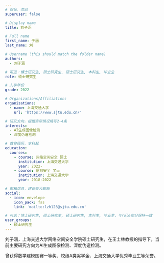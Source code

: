 ```yaml
---
# 保留，勿动
superuser: false

# Display name
title: 刘子涵

# Full name
first_name: 子涵
last_name: 刘

# Username (this should match the folder name)
authors:
  - 刘子涵

# 可选：博士研究生, 硕士研究生, 硕士研究生, 本科生, 毕业生
role: 硕士研究生

# 入学年份
grade: 2022

# Organizations/Affiliations
organizations:
  - name: 上海交通大学
    url: 'https://www.sjtu.edu.cn/'

# 研究方向，根据实际情况填写2-4条
interests:
  - AI生成图像检测
  - 深度伪造检测

# 教育经历，本科起
education:
  courses:
    - course: 网络空间安全 硕士
      institution: 上海交通大学
      year: 2022-
    - course: 信息安全 学士
      institution: 上海交通大学
      year: 2018-2022

# 邮箱信息，建议交大邮箱
social:
  - icon: envelope
    icon_pack: fas
    link: 'mailto:lzh123@sjtu.edu.cn'

# 可选：博士研究生, 硕士研究生, 硕士研究生, 本科生, 毕业生，与role部分保持一致
user_groups:
  - 硕士研究生
---
```


刘子涵，上海交通大学网络空间安全学院硕士研究生，在王士林教授的指导下，当前主要研究方向为AI生成图像检测、深度伪造检测。

曾获得数学建模国赛一等奖、校级A类奖学金、上海交通大学优秀毕业生等荣誉。
